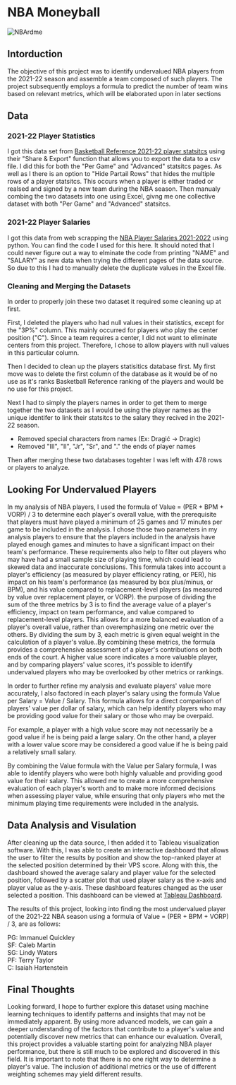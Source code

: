 # NBA Moneyball
![NBArdme](https://user-images.githubusercontent.com/83333358/227303726-1d76941f-0bc2-46e1-ab49-68d693e66896.jpg)

## Intorduction
The objective of this project was to identify undervalued NBA players from the 2021-22 season and assemble a team composed of such players. The project subsequently employs a formula to predict the number of team wins based on relevant metrics, which will be elaborated upon in later sections

## Data
### 2021-22 Player Statistics
I got this data set from [Basketball Reference 2021-22 player statsitcs](https://www.basketball-reference.com/leagues/NBA_2022_per_game.html) using their "Share & Export" function that allows you to export the data to a csv file. I did this for both the "Per Game" and "Advanced" statsitcs pages. As well as I there is an option to "Hide Partail Rows" that hides the multiple rows of a player statsitcs. This occurs when a player is either traded or realsed and signed by a new team during the NBA season. Then manualy combing the two datasets into one using Excel, givng me one collective dataset with both "Per Game" and "Advanced" statsitcs.

### 2021-22 Player Salaries
I got this data from web scrapping the [NBA Player Salaries 2021-2022](https://hoopshype.com/salaries/players/2021-2022/) using python. You can find the code I used for this here. It should noted that I could never figure out a way to elminate the code from printing "NAME" and "SALARY" as new data when trying the different pages of the data source. So due to this I had to manually delete the duplicate values in the Excel file.

### Cleaning and Merging the Datasets
In order to properly join these two dataset it required some cleaning up at first.

First, I deleted the players who had null values in their statistics, except for the "3P%" column. This mainly occurred for players who play the center position ("C"). Since a team requires a center, I did not want to eliminate centers from this project. Therefore, I chose to allow players with null values in this particular column.

Then I decided to clean up the players statisitics database first. My first move was to delete the first column of the database as it would be of no use as it's ranks Basketball Reference ranking of the players and would be no use for this project.

Next I had to simply the players names in order to get them to merge together the two datasets as I would be using the player names as the unique identifer to link their statsitcs to the salary they recived in the 2021-22 season.
 - Removed special characters from names (Ex: Dragić -> Dragic)
 - Removed "III", "II", "Jr", "Sr", and "." the ends of player names

Then after merging these two databases togehter I was left with 478 rows or players to analyze.

## Looking For Undervalued Players
In my analysis of NBA players, I used the formula of Value = (PER + BPM + VORP) / 3 to determine each player's overall value, with the prerequisite that players must have played a minimum of 25 games and 17 minutes per game to be included in the analysis. I chose those two parameters in my analysis players to ensure that the players included in the analysis have played enough games and minutes to have a significant impact on their team's performance. These requirements also help to filter out players who may have had a small sample size of playing time, which could lead to skewed data and inaccurate conclusions. This formula takes into account a player's efficiency (as measured by player efficiency rating, or PER), his impact on his team's performance (as measured by box plus/minus, or BPM), and his value compared to replacement-level players (as measured by value over replacement player, or VORP). the purpose of dividing the sum of the three metrics by 3 is to find the average value of a player's efficiency, impact on team performance, and value compared to replacement-level players. This allows for a more balanced evaluation of a player's overall value, rather than overemphasizing one metric over the others. By dividing the sum by 3, each metric is given equal weight in the calculation of a player's value..By combining these metrics, the formula provides a comprehensive assessment of a player's contributions on both ends of the court. A higher value score indicates a more valuable player, and by comparing players' value scores, it's possible to identify undervalued players who may be overlooked by other metrics or rankings.

In order to further refine my analysis and evaluate players' value more accurately, I also factored in each player's salary using the formula Value per Salary = Value / Salary. This formula allows for a direct comparison of players' value per dollar of salary, which can help identify players who may be providing good value for their salary or those who may be overpaid.

For example, a player with a high value score may not necessarily be a good value if he is being paid a large salary. On the other hand, a player with a lower value score may be considered a good value if he is being paid a relatively small salary.

By combining the Value formula with the Value per Salary formula, I was able to identify players who were both highly valuable and providing good value for their salary. This allowed me to create a more comprehensive evaluation of each player's worth and to make more informed decisions when assessing player value, while ensuring that only players who met the minimum playing time requirements were included in the analysis.

## Data Analysis and Visulation
After cleaning up the data source, I then added it to Tableau visualization software. With this, I was able to create an interactive dashboard that allows the user to filter the results by position and show the top-ranked player at the selected position determined by their VPS score. Along with this, the dashboard showed the average salary and player value for the selected position, followed by a scatter plot that used player salary as the x-axis and player value as the y-axis. These dashboard features changed as the user selected a position. This dashboard can be viewed at [Tableau Dashboard](https://public.tableau.com/app/profile/taylor.locke4701/viz/NBAMoneyball2021-22/Dashboard1).

The results of this project, looking into finding the most undervalued player of the 2021-22 NBA season using a formula of Value = (PER + BPM + VORP) / 3, are as follows:

PG: Immanuel Quickley<br>
SF: Caleb Martin<br>
SG: Lindy Waters<br>
PF: Terry Taylor<br>
 C: Isaiah Hartenstein<br>
 
## Final Thoughts
Looking forward, I hope to further explore this dataset using machine learning techniques to identify patterns and insights that may not be immediately apparent. By using more advanced models, we can gain a deeper understanding of the factors that contribute to a player's value and potentially discover new metrics that can enhance our evaluation. Overall, this project provides a valuable starting point for analyzing NBA player performance, but there is still much to be explored and discovered in this field. It is important to note that there is no one right way to determine a player's value. The inclusion of additional metrics or the use of different weighting schemes may yield different results.
  

